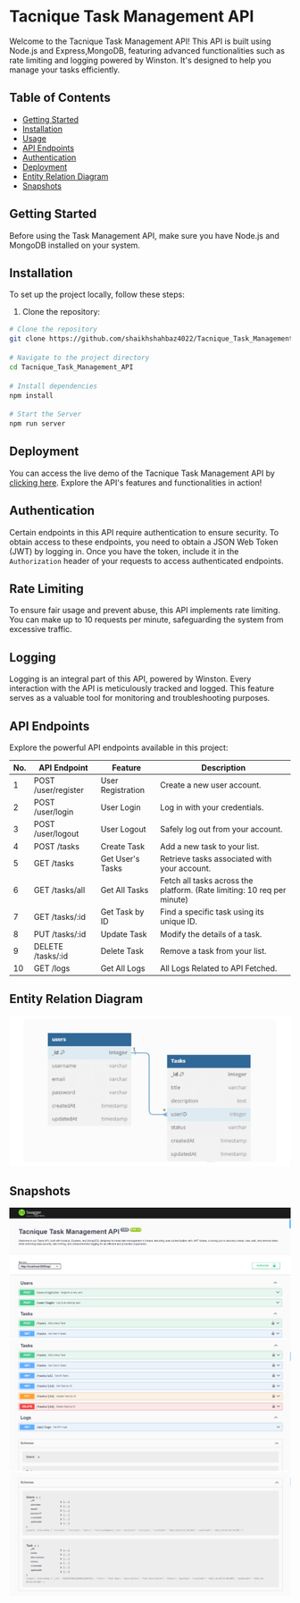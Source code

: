 # Tacnique Task Management API

Welcome to the Tacnique Task Management API! This API is built using Node.js and Express,MongoDB, featuring advanced functionalities such as rate limiting and logging powered by Winston. It's designed to help you manage your tasks efficiently.

## Table of Contents

- [Getting Started](#getting-started)
- [Installation](#installation)
- [Usage](#usage)
- [API Endpoints](#api-endpoints)
- [Authentication](#authentication)
- [Deployment](#deployment)
- [Entity Relation Diagram](#entity-relation-diagram)
- [Snapshots](#Snapshots)

## Getting Started

Before using the Task Management API, make sure you have Node.js and MongoDB installed on your system.

## Installation

To set up the project locally, follow these steps:

1. Clone the repository:

```bash
# Clone the repository
git clone https://github.com/shaikhshahbaz4022/Tacnique_Task_Management_API.git

# Navigate to the project directory
cd Tacnique_Task_Management_API

# Install dependencies
npm install

# Start the Server
npm run server

```

## Deployment

You can access the live demo of the Tacnique Task Management API by [clicking here](https://task-management-api-cjuu.onrender.com/). Explore the API's features and functionalities in action!

## Authentication

Certain endpoints in this API require authentication to ensure security. To obtain access to these endpoints, you need to obtain a JSON Web Token (JWT) by logging in. Once you have the token, include it in the `Authorization` header of your requests to access authenticated endpoints.

## Rate Limiting

To ensure fair usage and prevent abuse, this API implements rate limiting. You can make up to 10 requests per minute, safeguarding the system from excessive traffic.

## Logging

Logging is an integral part of this API, powered by Winston. Every interaction with the API is meticulously tracked and logged. This feature serves as a valuable tool for monitoring and troubleshooting purposes.

## API Endpoints

Explore the powerful API endpoints available in this project:

| No. | API Endpoint        | Feature           | Description                                                             |
| --- | ------------------- | ----------------- | ----------------------------------------------------------------------- |
| 1   | POST /user/register | User Registration | Create a new user account.                                              |
| 2   | POST /user/login    | User Login        | Log in with your credentials.                                           |
| 3   | POST /user/logout   | User Logout       | Safely log out from your account.                                       |
| 4   | POST /tasks         | Create Task       | Add a new task to your list.                                            |
| 5   | GET /tasks          | Get User's Tasks  | Retrieve tasks associated with your account.                            |
| 6   | GET /tasks/all      | Get All Tasks     | Fetch all tasks across the platform. (Rate limiting: 10 req per minute) |
| 7   | GET /tasks/:id      | Get Task by ID    | Find a specific task using its unique ID.                               |
| 8   | PUT /tasks/:id      | Update Task       | Modify the details of a task.                                           |
| 9   | DELETE /tasks/:id   | Delete Task       | Remove a task from your list.                                           |
| 10  | GET /logs           | Get All Logs      | All Logs Related to API Fetched.                                        |

## Entity Relation Diagram

<img src="./docs/tasks_diagram.png" alt="Entity Error">

## Snapshots

<img src="./docs/first.png" alt="Error-1">
<img src="./docs/second.png" alt="Error-2">
<img src="./docs/third.png" alt="Error-3">
